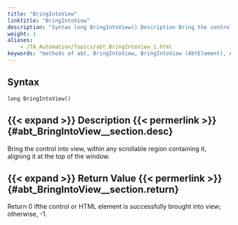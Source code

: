 ```yaml
--- 
title: "BringIntoView"
linktitle: "BringIntoView"
description: "Syntax long BringIntoView() Description Bring the control into view, within any scrollable region containing it, aligning it at the top of the window. Return Value Return 0 if the control or HTML ..."
weight: 1
aliases: 
    - /TA_Automation/Topics/abt_BringIntoView_1.html
keywords: "methods of abt, BringIntoView, BringIntoView (AbtElement), AbtElement, bringintoview, abtelement bringintoview, bring control into view, bring HTML emlement into view"
---
```


## Syntax

`long BringIntoView()`

## {{< expand >}} Description {{< permerlink >}} {#abt_BringIntoView__section.desc} 

Bring the control into view, within any scrollable region containing it, aligning it at the top of the window.

## {{< expand >}} Return Value {{< permerlink >}} {#abt_BringIntoView__section.return} 

Return 0 ifthe control or HTML element is successfully brought into view; otherwise, -1.



